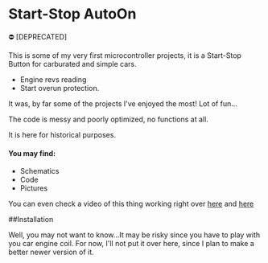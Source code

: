 # Start-Stop AutoOn
:no_entry: [DEPRECATED] 

This is some of my very first microcontroller projects, it is a Start-Stop Button for carburated and simple cars.
* Engine revs reading
* Start overun protection.

It was, by far some of the projects I've enjoyed the most! Lot of fun...

The code is messy and poorly optimized, no functions at all.

It is here for historical purposes.

#### You may find:
* Schematics
* Code
* Pictures

You can even check a video of this thing working right over [here](https://www.youtube.com/watch?v=F7S6h9v9QTY) and [here](https://www.youtube.com/watch?v=xdP39N3rrkk)

##Installation

Well, you may not want to know...It may be risky since you have to play with you car engine coil.
For now, I'll not put it over here, since I plan to make a better newer version of it.
